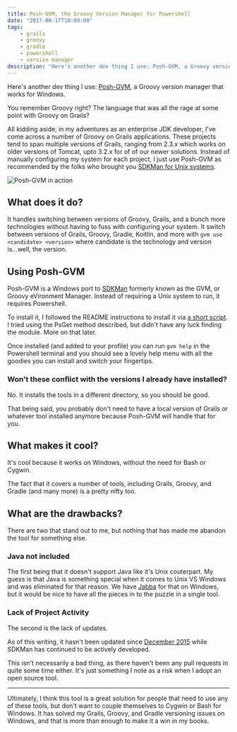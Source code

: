 ```yaml
---
title: Posh-GVM, the Groovy Version Manager for Powershell
date: "2017-08-17T10:00:00"
tags:
    - grails
    - groovy
    - gradle
    - powershell
    - version manager
description: "Here's another dev thing I use: Posh-GVM, a Groovy version manager that works for Windows."
---
```


[1]: https://davidwesst.blob.core.windows.net/blog/posh-gvm/poshgvm-example.gif "Posh-GVM in action in a Powershell terminal"
[2]: http://www.westerndevs.com/java/jabba/ "My post on Jabba, the Java version manager for everyone"

Here's another dev thing I use: [Posh-GVM](https://github.com/flofreud/posh-gvm), a Groovy version manager that works for Windows.

You remember Groovy right? The language that was all the rage at some point with Groovy on Grails?

All kidding aside, in my adventures as an enterprise JDK developer, I've come across a number of Groovy on Grails applications. These projects tend to span multiple versions of Grails, ranging from 2.3.x which works on older versions of Tomcat, upto 3.2.x for of of our newer solutions. Instead of manually configuring my system for each project, I just use Posh-GVM as recommended by the folks who brought you [SDKMan for Unix systems](http://sdkman.io/).

![Posh-GVM in action][1]

## What does it do?
It handles switching between versions of Groovy, Grails, and a bunch more technologies without having to fuss with configuring your system. It switch between versions of Grails, Groovy, Gradle, Koitlin, and more with `gvm use <candidate> <version>` where candidate is the technology and version is...well, the version.

## Using Posh-GVM
Posh-GVM is a Windows port to [SDKMan](http://sdkman.io/) formerly known as the GVM, or Groovy eVironment Manager. Instead of requiring a Unix system to run, it requires Powershell.

To install it, I followed the README instructions to install it via [a short script](https://github.com/flofreud/posh-gvm#via-short-script). I tried using the PsGet method described, but didn't have any luck finding the module. More on that later.

Once installed (and added to your profile) you can run `gvm help` in the Powershell terminal and you should see a lovely help menu with all the goodies you can install and switch your fingertips.

### Won't these conflict with the versions I already have installed?
No. It installs the tools in a different directory, so you should be good.

That being said, you probably don't need to have a local version of Grails or whatever tool installed anymore because Posh-GVM will handle that for you. 

## What makes it cool?
It's cool because it works on Windows, without the need for Bash or Cygwin.

The fact that it covers a number of tools, including Grails, Groovy, and Gradle (and many more) is a pretty nifty too. 

## What are the drawbacks?
There are two that stand out to me, but nothing that has made me abandon the tool for something else.

### Java not included
The first being that it doesn't support Java like it's Unix couterpart. My guess is that Java is something special when it comes to Unix VS Windows and was eliminated for that reason. We have [Jabba][2] for that on Windows, but it would be nice to have all the pieces in to the puzzle in a single tool.

### Lack of Project Activity
The second is the lack of updates.

As of this writing, it hasn't been updated since [December 2015](https://github.com/flofreud/posh-gvm/commit/2145f8a65c5bf317e96664ebb03bf84c569ba770) while SDKMan has continued to be actively developed.

This isn't necessarily a bad thing, as there haven't been any pull requests in quite some time either. It's just something I note as a risk when I adopt an open source tool.

---

Ultimately, I think this tool is a great solution for people that need to use any of these tools, but don't want to couple themselves to Cygwin or Bash for Windows. It has solved my Grails, Groovy, and Gradle versioning issues on Windows, and that is more than enough to make it a win in my books.